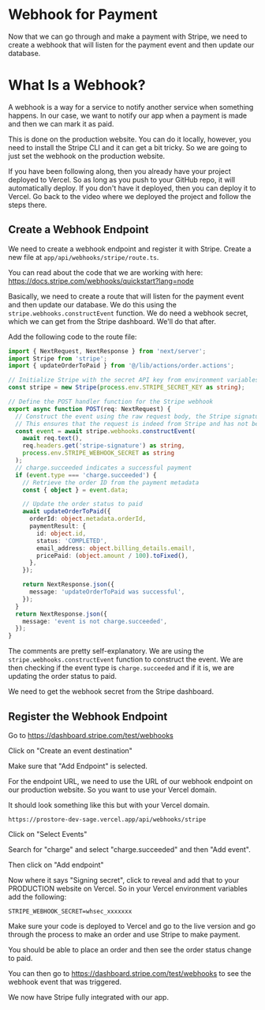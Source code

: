 # Webhook for Payment

Now that we can go through and make a payment with Stripe, we need to create a webhook that will listen for the payment event and then update our database.

# What Is a Webhook?

A webhook is a way for a service to notify another service when something happens. In our case, we want to notify our app when a payment is made and then we can mark it as paid.

This is done on the production website. You can do it locally, however, you need to install the Stripe CLI and it can get a bit tricky. So we are going to just set the webhook on the production website.

If you have been following along, then you already have your project deployed to Vercel. So as long as you push to your GitHub repo, it will automatically deploy. If you don't have it deployed, then you can deploy it to Vercel. Go back to the video where we deployed the project and follow the steps there.

## Create a Webhook Endpoint

We need to create a webhook endpoint and register it with Stripe. Create a new file at `app/api/webhooks/stripe/route.ts`.

You can read about the code that we are working with here: https://docs.stripe.com/webhooks/quickstart?lang=node

Basically, we need to create a route that will listen for the payment event and then update our database. We do this using the `stripe.webhooks.constructEvent` function. We do need a webhook secret, which we can get from the Stripe dashboard. We'll do that after.

Add the following code to the route file:

```ts
import { NextRequest, NextResponse } from 'next/server';
import Stripe from 'stripe';
import { updateOrderToPaid } from '@/lib/actions/order.actions';

// Initialize Stripe with the secret API key from environment variables
const stripe = new Stripe(process.env.STRIPE_SECRET_KEY as string);

// Define the POST handler function for the Stripe webhook
export async function POST(req: NextRequest) {
  // Construct the event using the raw request body, the Stripe signature header, and the webhook secret.
  // This ensures that the request is indeed from Stripe and has not been tampered with.
  const event = await stripe.webhooks.constructEvent(
    await req.text(),
    req.headers.get('stripe-signature') as string,
    process.env.STRIPE_WEBHOOK_SECRET as string
  );
  // charge.succeeded indicates a successful payment
  if (event.type === 'charge.succeeded') {
    // Retrieve the order ID from the payment metadata
    const { object } = event.data;

    // Update the order status to paid
    await updateOrderToPaid({
      orderId: object.metadata.orderId,
      paymentResult: {
        id: object.id,
        status: 'COMPLETED',
        email_address: object.billing_details.email!,
        pricePaid: (object.amount / 100).toFixed(),
      },
    });

    return NextResponse.json({
      message: 'updateOrderToPaid was successful',
    });
  }
  return NextResponse.json({
    message: 'event is not charge.succeeded',
  });
}
```

The comments are pretty self-explanatory. We are using the `stripe.webhooks.constructEvent` function to construct the event. We are then checking if the event type is `charge.succeeded` and if it is, we are updating the order status to paid.

We need to get the webhook secret from the Stripe dashboard.

## Register the Webhook Endpoint

Go to https://dashboard.stripe.com/test/webhooks

Click on "Create an event destination"

Make sure that "Add Endpoint" is selected.

For the endpoint URL, we need to use the URL of our webhook endpoint on our production website. So you want to use your Vercel domain.

It should look something like this but with your Vercel domain.

```
https://prostore-dev-sage.vercel.app/api/webhooks/stripe
```

Click on "Select Events"

Search for "charge" and select "charge.succeeded" and then "Add event".

Then click on "Add endpoint"

Now where it says "Signing secret", click to reveal and add that to your PRODUCTION website on Vercel. So in your Vercel environment variables add the following:

```
STRIPE_WEBHOOK_SECRET=whsec_xxxxxxx
```

Make sure your code is deployed to Vercel and go to the live version and go through the process to make an order and use Stripe to make payment.

You should be able to place an order and then see the order status change to paid.

You can then go to https://dashboard.stripe.com/test/webhooks to see the webhook event that was triggered.

We now have Stripe fully integrated with our app.
